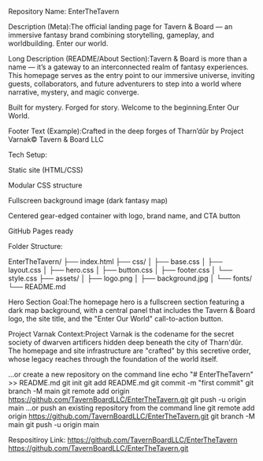 Repository Name: EnterTheTavern

Description (Meta):The official landing page for Tavern & Board — an immersive fantasy brand combining storytelling, gameplay, and worldbuilding. Enter our world.

Long Description (README/About Section):Tavern & Board is more than a name — it’s a gateway to an interconnected realm of fantasy experiences. This homepage serves as the entry point to our immersive universe, inviting guests, collaborators, and future adventurers to step into a world where narrative, mystery, and magic converge.

Built for mystery. Forged for story. Welcome to the beginning.Enter Our World.

Footer Text (Example):Crafted in the deep forges of Tharn’dûr by Project Varnak© Tavern & Board LLC

Tech Setup:

Static site (HTML/CSS)

Modular CSS structure

Fullscreen background image (dark fantasy map)

Centered gear-edged container with logo, brand name, and CTA button

GitHub Pages ready

Folder Structure:

EnterTheTavern/
├── index.html
├── css/
│   ├── base.css
│   ├── layout.css
│   ├── hero.css
│   ├── button.css
│   ├── footer.css
│   └── style.css
├── assets/
│   ├── logo.png
│   ├── background.jpg
│   └── fonts/
└── README.md

Hero Section Goal:The homepage hero is a fullscreen section featuring a dark map background, with a central panel that includes the Tavern & Board logo, the site title, and the "Enter Our World" call-to-action button.

Project Varnak Context:Project Varnak is the codename for the secret society of dwarven artificers hidden deep beneath the city of Tharn'dûr. The homepage and site infrastructure are "crafted" by this secretive order, whose legacy reaches through the foundation of the world itself.

…or create a new repository on the command line
echo "# EnterTheTavern" >> README.md
git init
git add README.md
git commit -m "first commit"
git branch -M main
git remote add origin https://github.com/TavernBoardLLC/EnterTheTavern.git
git push -u origin main
…or push an existing repository from the command line
git remote add origin https://github.com/TavernBoardLLC/EnterTheTavern.git
git branch -M main
git push -u origin main


Respositiroy Link: https://github.com/TavernBoardLLC/EnterTheTavern
https://github.com/TavernBoardLLC/EnterTheTavern.git